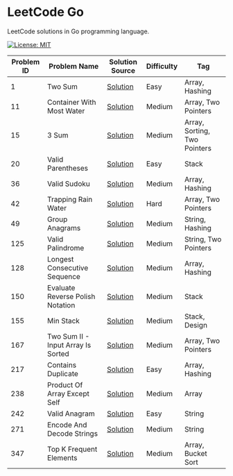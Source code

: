 # LeetCode Go

LeetCode solutions in Go programming language.

[![License: MIT](https://img.shields.io/badge/License-MIT-yellow.svg)](https://github.com/anirudhology/leetcode-go/blob/main/LICENSE)

| Problem ID | Problem Name                       | Solution Source                                                | Difficulty | Tag                          |
| ---------- | ---------------------------------- | -------------------------------------------------------------- | ---------- | ---------------------------- |
| 1          | Two Sum                            | [Solution](problems/array/two_sum.go)                          | Easy       | Array, Hashing               |
| 11         | Container With Most Water          | [Solution](problems/array/container_with_most_water.go)        | Medium     | Array, Two Pointers          |
| 15         | 3 Sum                              | [Solution](problems/array/three_sum.go)                        | Medium     | Array, Sorting, Two Pointers |
| 20         | Valid Parentheses                  | [Solution](problems/stack/valid_parentheses.go)                | Easy       | Stack                        |
| 36         | Valid Sudoku                       | [Solution](problems/array/valid_sudoku.go)                     | Medium     | Array, Hashing               |
| 42         | Trapping Rain Water                | [Solution](problems/array/trapping_rain_water.go)              | Hard       | Array, Two Pointers          |
| 49         | Group Anagrams                     | [Solution](problems/strings/group_anagrams.go)                 | Medium     | String, Hashing              |
| 125        | Valid Palindrome                   | [Solution](problems/strings/valid_palindrome.go)               | Medium     | String, Two Pointers         |
| 128        | Longest Consecutive Sequence       | [Solution](problems/array/longest_consecutive_sequence.go)     | Medium     | Array, Hashing               |
| 150        | Evaluate Reverse Polish Notation   | [Solution](problems/stack/evaluate_reverse_polish_notation.go) | Medium     | Stack                        |
| 155        | Min Stack                          | [Solution](problems/stack/min_stack.go)                        | Medium     | Stack, Design                |
| 167        | Two Sum II - Input Array Is Sorted | [Solution](problems/array/two_sum_ii_input_array_is_sorted.go) | Medium     | Array, Two Pointers          |
| 217        | Contains Duplicate                 | [Solution](problems/array/contains_duplicate.go)               | Easy       | Array, Hashing               |
| 238        | Product Of Array Except Self       | [Solution](problems/array/product_of_array_except_self.go)     | Medium     | Array                        |
| 242        | Valid Anagram                      | [Solution](problems/strings/valid_anagram.go)                  | Easy       | String                       |
| 271        | Encode And Decode Strings          | [Solution](problems/strings/encode_and_decode_strings.go)      | Medium     | String                       |
| 347        | Top K Frequent Elements            | [Solution](problems/array/top_k_frequent_elements.go)          | Medium     | Array, Bucket Sort           |